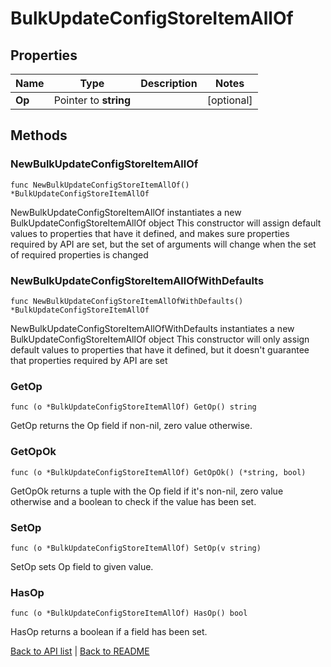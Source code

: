 # BulkUpdateConfigStoreItemAllOf

## Properties

Name | Type | Description | Notes
------------ | ------------- | ------------- | -------------
**Op** | Pointer to **string** |  | [optional] 

## Methods

### NewBulkUpdateConfigStoreItemAllOf

`func NewBulkUpdateConfigStoreItemAllOf() *BulkUpdateConfigStoreItemAllOf`

NewBulkUpdateConfigStoreItemAllOf instantiates a new BulkUpdateConfigStoreItemAllOf object
This constructor will assign default values to properties that have it defined,
and makes sure properties required by API are set, but the set of arguments
will change when the set of required properties is changed

### NewBulkUpdateConfigStoreItemAllOfWithDefaults

`func NewBulkUpdateConfigStoreItemAllOfWithDefaults() *BulkUpdateConfigStoreItemAllOf`

NewBulkUpdateConfigStoreItemAllOfWithDefaults instantiates a new BulkUpdateConfigStoreItemAllOf object
This constructor will only assign default values to properties that have it defined,
but it doesn't guarantee that properties required by API are set

### GetOp

`func (o *BulkUpdateConfigStoreItemAllOf) GetOp() string`

GetOp returns the Op field if non-nil, zero value otherwise.

### GetOpOk

`func (o *BulkUpdateConfigStoreItemAllOf) GetOpOk() (*string, bool)`

GetOpOk returns a tuple with the Op field if it's non-nil, zero value otherwise
and a boolean to check if the value has been set.

### SetOp

`func (o *BulkUpdateConfigStoreItemAllOf) SetOp(v string)`

SetOp sets Op field to given value.

### HasOp

`func (o *BulkUpdateConfigStoreItemAllOf) HasOp() bool`

HasOp returns a boolean if a field has been set.


[Back to API list](../README.md#documentation-for-api-endpoints) | [Back to README](../README.md)
